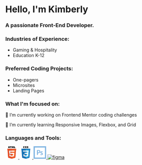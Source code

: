 <h1 align="left">Hello, I'm Kimberly</h1>
<h3 align="left">A passionate Front-End Developer.</h3>


<h3 align="left">Industries of Experience:</h3>
<p>

* Gaming & Hospitality
* Education K-12
</p>

<h3 align="left">Preferred Coding Projects:</h3>
<p>

* One-pagers
* Microsites
* Landing Pages
</p>



<h3 align="left">What I'm focused on:</h3>

  🔭 I’m currently working on Frontend Mentor coding challenges

 🌱 I’m currently learning Responsive Images, Flexbox, and Grid

<h3 align="left">Languages and Tools:</h3>
<p align="left"> <a href="https://www.w3.org/html/" target="_blank"> <img src="https://raw.githubusercontent.com/devicons/devicon/master/icons/html5/html5-original-wordmark.svg" alt="html5" width="40" height="40"/> </a> <a href="https://www.w3schools.com/css/" target="_blank"> <img src="https://raw.githubusercontent.com/devicons/devicon/master/icons/css3/css3-original-wordmark.svg" alt="css3" width="40" height="40"/> </a> <a href="https://www.photoshop.com/en" target="_blank"> <img src="https://raw.githubusercontent.com/devicons/devicon/master/icons/photoshop/photoshop-line.svg" alt="photoshop" width="40" height="40"/> </a> <a href="https://www.figma.com/" target="_blank"> <img src="https://www.vectorlogo.zone/logos/figma/figma-icon.svg" alt="figma" width="40" height="40"/> </a> </p>


